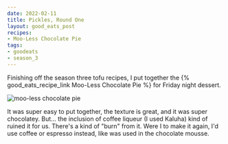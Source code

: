 ```yaml
---
date: 2022-02-11
title: Pickles, Round One
layout: good_eats_post
recipes:
- Moo-Less Chocolate Pie
tags:
- goodeats
- season_3
---
```


Finishing off the season three tofu recipes, I put together the
{% good_eats_recipe_link Moo-Less Chocolate Pie %} for Friday night dessert.

![moo-less chocolate pie](https://lh3.googleusercontent.com/NyadI1Gyyw1QF3bKG-Yv1mGXls41GYeqXlpjLUOd1bwVPOvPNyc4qKYnRaE6KXILofilqmXZrhrSK0RtqCt2v6D5mu9gB3EemmWmKctlV13DzHWs8saGVxk5Xf_X8_KKw1HlWl_-pCcRtUWKqtOCrTdmnJb8HukdBQoAMYntfkkUBQFCbEurF8n03NN2bFRdsD5UPZYEySL5vPzRFVhak_ihSN7Omcg21rfqMrlQy8QUIQzHhYnl6Kve24GIaeW9LbjBIKTr1bQgK3Bdan5-etVyHcgVOMey2VtE0n8XgORtV4o-plXwuc2gg0qxrDZRzzAUoEZjh4BGKuxF0yuwXoLszmItkSLAy1ESmkVBDpLKJhrBkxud_IbqVR7hPKCFT0DU0tB_q5dxyteONQ_9J4efegsODYyaW1I91w9VrUdzcUI8usRoJAsRfnDcFVwZDCNNlHVeP84pjlJyHBpJRTF8yB27cdZW3LYM7qDMEgDLxP2O2YHaWqEVFAVcykoQSgYY1icjjadCK7anUPFcS3OwBWuprqD_d-1JmGbKs5Uy-tx7ZSoWna-BGluOivIntUqvQh3oF6lFiwx1B7NCw7xWDMOCVsvM-L0v2HxcttHuf5zk4-A3pZIQ_yN90292xFqd2xtvuZ0qQFd8IUXNRmAEgtA_rcaOyPAnoTfpSMDTxIuWuYdgihC_3kcWLvgYoEiufEMOOgHiYM9DxwaD5xNe=w600-no?authuser=0)

It was super easy to put together, the texture is great, and it was super
chocolatey. But... the inclusion of coffee liqueur (I used Kaluha) kind of
ruined it for us. There's a kind of "burn" from it. Were I to make it again,
I'd use coffee or espresso instead, like was used in the chocolate mousse.
